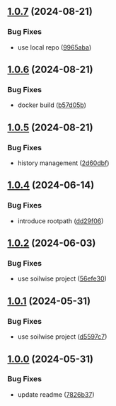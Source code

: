 ## [1.0.7](https://git.wur.nl/soilwise/link-liveliness-assessment/compare/1.0.6...1.0.7) (2024-08-21)


### Bug Fixes

* use local repo ([9965aba](https://git.wur.nl/soilwise/link-liveliness-assessment/commit/9965aba6ca0b6e6420bc9af41544ccbe9926c8c3))

## [1.0.6](https://git.wur.nl/soilwise/link-liveliness-assessment/compare/1.0.5...1.0.6) (2024-08-21)


### Bug Fixes

* docker build ([b57d05b](https://git.wur.nl/soilwise/link-liveliness-assessment/commit/b57d05b30062177c1c504714a4e161de0825e5f8))

## [1.0.5](https://git.wur.nl/soilwise/link-liveliness-assessment/compare/1.0.4...1.0.5) (2024-08-21)


### Bug Fixes

* history management ([2d60dbf](https://git.wur.nl/soilwise/link-liveliness-assessment/commit/2d60dbfba9a026d80abd6b0ee6efcb4e9eb50a96))

## [1.0.4](https://git.wur.nl/soilwise/link-liveliness-assessment/compare/1.0.3...1.0.4) (2024-06-14)


### Bug Fixes

* introduce rootpath ([dd29f06](https://git.wur.nl/soilwise/link-liveliness-assessment/commit/dd29f06306e3e4dbe340a404147ca79a12603881))

## [1.0.2](https://git.wur.nl/isric/ict/link-liveliness-assessment/compare/1.0.1...1.0.2) (2024-06-03)


### Bug Fixes

* use soilwise project ([56efe30](https://git.wur.nl/isric/ict/link-liveliness-assessment/commit/56efe3007bb287389fdc7ea5548be19881f20aad))

## [1.0.1](https://git.wur.nl/isric/ict/link-liveliness-assessment/compare/1.0.0...1.0.1) (2024-05-31)


### Bug Fixes

* use soilwise project ([d5597c7](https://git.wur.nl/isric/ict/link-liveliness-assessment/commit/d5597c77a299bf4ebb1cb584e5fc67ba4e5b61c0))

## [1.0.0](https://git.wur.nl/isric/ict/link-liveliness-assessment/compare/...1.0.0) (2024-05-31)


### Bug Fixes

* update readme ([7826b37](https://git.wur.nl/isric/ict/link-liveliness-assessment/commit/7826b37b4b7f305d2344e524a56edf1deb21e1d4))
